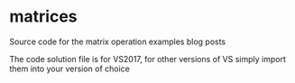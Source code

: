 # matrices
Source code for the matrix operation examples blog posts

The code solution file is for VS2017, for other versions of VS simply import them into your version of choice
